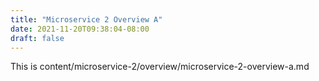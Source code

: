 ```yaml
---
title: "Microservice 2 Overview A"
date: 2021-11-20T09:38:04-08:00
draft: false
---
```

This is content/microservice-2/overview/microservice-2-overview-a.md
